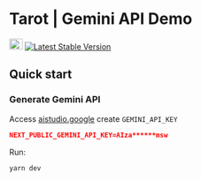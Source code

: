 # Tarot | Gemini API Demo

<p>
<a href="https://tarot.bunhere.com"><img src="./public/favicon.ico" width="24" height="20" alt="WTM"></a>
<a href="#"><img src="https://img.shields.io/badge/Version-1.0-blue" alt="Latest Stable Version"></a>
</p>

## Quick start

### Generate Gemini API

Access [aistudio.google](https://aistudio.google.com/) create `GEMINI_API_KEY`

```json
NEXT_PUBLIC_GEMINI_API_KEY=AIza******msw
```

Run:

```bash
yarn dev
```
